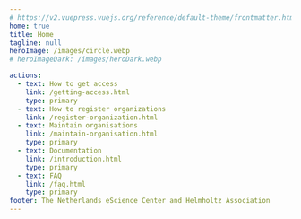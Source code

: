 ```yaml
---
# https://v2.vuepress.vuejs.org/reference/default-theme/frontmatter.html#home
home: true
title: Home
tagline: null
heroImage: /images/circle.webp
# heroImageDark: /images/heroDark.webp

actions:
  - text: How to get access
    link: /getting-access.html
    type: primary
  - text: How to register organizations
    link: /register-organization.html
  - text: Maintain organisations
    link: /maintain-organisation.html
    type: primary
  - text: Documentation
    link: /introduction.html
    type: primary
  - text: FAQ
    link: /faq.html
    type: primary
footer: The Netherlands eScience Center and Helmholtz Association
---
```

